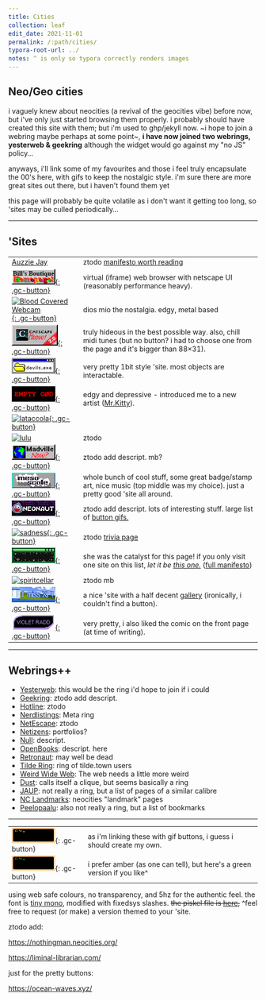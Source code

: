 ```yaml
---
title: Cities
collection: leaf
edit_date: 2021-11-01
permalink: /:path/cities/
typora-root-url: ../
notes: ^ is only so typora correctly renders images
---
```

## Neo/Geo cities

i vaguely knew about neocities (a revival of the geocities vibe) before now, but i've only just started browsing them properly. i probably should have created this site with them; but i'm used to ghp/jekyll now. ~i hope to join a webring maybe perhaps at some point~, **i have now joined two webrings, yesterweb & geekring** although the widget would go against my "no JS" policy…

anyways, i'll link some of my favourites and those i feel truly encapsulate the 00's here, with gifs to keep the nostalgic style. i'm sure there are  more great sites out there, but i haven't found them yet

this page will probably be quite volatile as i don't want it getting too long, so 'sites may be culled periodically…

---

## 'Sites

|  |  |
|---|---|
| [Auzzie Jay](https://auzziejay.com/) | ztodo [manifesto worth reading](https://auzziejay.com/goodbye/) |
| [![Bill's World](/assets/images/web/cities/bills-world.gif){: .gc-button}](https://billsworld.neocities.org/) | virtual (iframe) web browser with netscape UI (reasonably performance heavy). |
| [![Blood Covered Webcam](ztodo){: .gc-button}](https://bloodcoveredwebcam.neocities.org/) | dios mio the nostalgia. edgy, metal based |
| [![Cameron's World](/assets/images/web/cities/cams-world.png){: .gc-button}](https://www.cameronsworld.net/) | truly hideous in the best possible way. also, chill midi tunes (but no button? i had to choose one from the page and it's bigger than 88×31). |
| [![devils.exe](/assets/images/web/cities/devils.gif){: .gc-button}](https://devils.neocities.org/) | very pretty 1bit style 'site. most objects are interactable. |
| [![EMPTY GØD](/assets/images/web/cities/empty-god.gif){: .gc-button}](https://emptygod.neocities.org/) | edgy and depressive - introduced me to a new artist ([Mr.Kitty](https://emptygod.neocities.org/mrkitty.html)). |
| [![lataccola](ztodo){: .gc-button}](https://lataccola.neocities.org/) |  |
| [![lulu](ztodo)](https://lu.tiny-universes.net/index2.html) | ztodo |
| [![madville](/assets/images/web/cities/madville.gif){: .gc-button}](https://madville.neocities.org/) | ztodo add descript. mb? |
| [![meso](/assets/images/web/cities/meso.gif){: .gc-button}](https://mesoscale.neocities.org//) | whole bunch of cool stuff, some great badge/stamp art, nice music (top middle was my choice). just a pretty good 'site all around. |
| [![Neonauticon](/assets/images/web/cities/neonaut.png){: .gc-button}](https://neonaut.neocities.org/) | ztodo add descript. lots of interesting stuff. large list of [button gifs.](https://neonaut.neocities.org/cyber/88x31.html) |
| [![sadness](ztodo){: .gc-button}](https://rainy.gay/) | ztodo [trivia page](https://rainy.gay/trivia.html) |
| [![sadness](/assets/images/web/cities/sadness.gif){: .gc-button}](https://sadgrl.online/about/) | she was the catalyst for this page! if you only visit one site on this list, _let it be [this one.](https://sadgrl.online/newoldweb/surftheweb.html)_ ([full manifesto](https://sadgrl.online/newoldweb/manifesto_full.html)) |
| [![spiritcellar](ztodo)](https://spiritcellar.neocities.org/links.html) | ztodo mb |
| [![Quartz OSC Chip](/assets/images/web/cities/quartz-osc.gif){: .gc-button}](https://quartzosc-chip.neocities.org/) | a nice 'site with a half decent [gallery](https://quartzosc-chip.neocities.org/gallery.html) (ironically, i couldn't find a button). |
| [![violet radd](/assets/images/web/cities/violet-radd.gif){: .gc-button}](https://violetradd.com/) | very pretty, i also liked the comic on the front page (at time of writing). |

---

## Webrings++

* [Yesterweb](https://yesterweb.neocities.org/webring/): this would be the ring i'd hope to join if i could
* [Geekring](http://geekring.net/site/6/frameset): ztodo add descript. 
* [Hotline](https://hotlinewebring.club/): ztodo
* [Nerdlistings](https://nerdlistings.info/): Meta ring
* [NetEscape](https://netescape.xyz/): ztodo
* [Netizens](https://netizensring.link/): portfolios?
* [Null](https://nuthead.neocities.org/ring/): descript.
* [OpenBooks](https://openbooks.neocities.org/webring.html): descript. here
* [Retronaut](https://webring.dinhe.net/): may well be dead
* [Tilde Ring](https://tilde.town/~eeeeeta/ring/join.html): ring of tilde.town users
* [Weird Wide Web](https://weirdwidewebring.net/): The web needs a little more weird
* [Dust](https://dust.kuchiki.net/members.php): calls itself a clique, but seems basically a ring
* [JAUP](https://www.geocities.ws/jaup/jaup.htm): not really a ring, but a list of pages of a similar calibre
* [NC Landmarks](https://neo-neighborhoods.neocities.org/geocities/features/landmark/): neocities "landmark" pages
* [Peelopaalu](https://peelopaalu.neocities.org/index.html): also not really a ring, but a list of bookmarks

---

|                                                              |                                                              |
| ------------------------------------------------------------ | ------------------------------------------------------------ |
| ![Zeus' Button](/stadt/assets/images/buttons/zeus-term.gif){: .gc-button} | as i'm linking these with gif buttons, i guess i should create my own. |
| ![Zeus' Button green version](/stadt/assets/images/buttons/zeus-term-green.gif){: .gc-button} | i prefer amber (as one can tell), but here's a green version if you like^ |

using web safe colours, no transparency, and 5hz for the authentic feel. the font is [tiny mono](/other/fonts#various-pixelfonts), modified with fixedsys slashes. <s>the piskel file is [here](/assets/images/web/cities/button.piskel),</s> ^feel free to request (or make) a version themed to your 'site.





ztodo add: 

https://nothingman.neocities.org/

https://liminal-librarian.com/



just for the pretty buttons:

https://ocean-waves.xyz/
